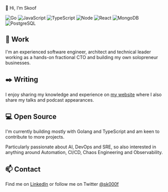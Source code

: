 :wave: Hi, I’m Skoof

![Go](https://img.shields.io/badge/-Go-444444?logo=go)
![JavaScript](https://img.shields.io/badge/-JavaScript-444444?logo=javascript)
![TypeScript](https://img.shields.io/badge/-TypeScript-444444?logo=typescript)
![Node](https://img.shields.io/badge/-Node.js-444444?logo=node.js)
![React](https://img.shields.io/badge/-React-444444?logo=react)
![MongoDB](https://img.shields.io/badge/-MongoDB-444444?logo=mongodb)
![PostgreSQL](https://img.shields.io/badge/-PostgreSQL-444444?logo=postgresql)

## :office: Work

I'm an experienced software engineer, architect and technical leader working as a hands-on fractional CTO and building my own solopreneur businesses.

## :black_nib: Writing

I enjoy sharing my knowledge and experience on [my website](https://mikeskaife.com) where I also share my talks and podcast appearances.

## :computer: Open Source

I'm currently building mostly with Golang and TypeScript and am keen to contribute to more projects.

Particularly passionate about AI, DevOps and SRE, so also interested in anything around Automation, CI/CD, Chaos Engineering and Observability.

## :mailbox: Contact

Find me on [LinkedIn](http://linkedin.com/in/mikeskaife) or follow me on Twitter [@sk000f](https://twitter.com/sk000f) 
